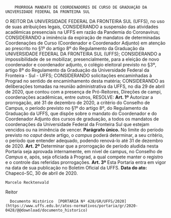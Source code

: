         PRORROGA MANDATO DE COORDENADORES DE CURSO DE GRADUAÇÃO DA UNIVERSIDADE FEDERAL DA FRONTEIRA SUL  

 O REITOR DA UNIVERSIDADE FEDERAL DA FRONTEIRA SUL (UFFS), no uso de suas atribuições legais, CONSIDERANDO a suspensão das atividades acadêmicas presenciais na UFFS em razão da Pandemia do Coronavírus; CONSIDERANDO a iminência da expiração de mandatos de determinadas Coordenações de Curso (Coordenador e Coordenador Adjunto) em atenção ao prescrito no §1º do artigo 8º do Regulamento da Graduação da UNIVERSIDADE FEDERAL DA FRONTEIRA SUL (UFFS); CONSIDERANDO a impossibilidade de se mobilizar, presencialmente, para a eleição de novo coordenador e coordenador adjunto, o colégio eleitoral previsto no §3º, artigo 8º do Regulamento da Graduação da Universidade Federal da Fronteira - Sul - UFFS; CONSIDERANDO solicitações encaminhadas à Prograd no sentido de encaminhamento desta matéria; CONSIDERANDO as deliberações tomadas na reunião administrativa da UFFS, no dia 29 de abril de 2020, que contou com a presença de Pró-Reitores, Direções de campi, coordenações acadêmicas, entre outros, RESOLVE:   **Art. 1º**  Autorizar a prorrogação, até 31 de dezembro de 2020, a critério do Conselho de Campus, o período previsto no §1º do artigo 8º, do Regulamento da Graduação da UFFS, que dispõe sobre o mandato do Coordenador e do Coordenador Adjunto dos cursos de graduação, a todos os mandatos de coordenações da Universidade Federal da Fronteira Sul que estejam vencidos ou na iminência de vencer. **Parágrafo único.**  No limite do período previsto no *caput* deste artigo, o *campus*  poderá determinar, a seu critério, o período que entender adequado, podendo renová-lo até 31 de dezembro de 2020.   **Art. 2º**  Determinar que a prorrogação de período aludida nesta Portaria seja aprovada internamente, em nível de campus, no Conselho de *Campus*  e, após, seja oficiada à Prograd, a qual compete manter o registro e o controle das referidas prorrogações.   **Art. 3º**  Esta Portaria entra em vigor na data de sua publicação no Boletim Oficial da UFFS.        **Data do ato:** Chapecó-SC, 30 de abril de 2020.   
 

    Marcelo Recktenvald   
 Reitor 

      Documento Histórico  [PORTARIA Nº 428/GR/UFFS/2020](https://www.uffs.edu.br/atos-normativos/portaria/gr/2020-0428/@@download/documento_historico)     
      